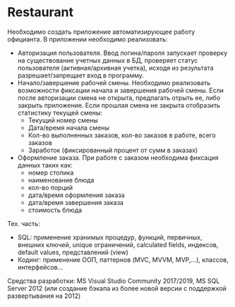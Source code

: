 # Restaurant

Необходимо создать приложение автоматизирующее работу официанта. В приложении необходимо реализовать:

- Авторизация пользователя. Ввод логина/пароля запускает проверку на существование учетных данных в БД, проверяет статус пользователя (активная/архивная учетка), исходя из результата разрешает/запрещает вход в программу.
- Начало/завершение рабочей смены. Необходимо реализовать возможности фиксации начала и завершения рабочей смены. Если после авторизации смена не открыта, предлагать отрыть ее, либо закрыть приложение. Если прошлая смена не закрыта отобразить статистику текущей смены:
  - Текущий номер смены
  - Дата/время начала смены
  - Кол-во выполненных заказов, кол-во заказов в работе, всего заказов
  - Заработок (фиксированный процент от сумм в заказах)
- Оформление заказа. При работе с заказом необходима фиксация данных таких как:
  - номер столика
  - наименование блюда
  - кол-во порций
  - дата/время оформления заказа
  - дата/время завершения заказа
  - стоимость блюда

Тех. часть:

- SQL: применение хранимых процедур, функций, первичных, внешних ключей, unique ограничений, calculated fields, индексов, default values, представлений (view)
- Кодинг: применение ООП, паттернов (MVC, MVVM, MVP,…), классов, интерфейсов…

Средства разработки: MS Visual Studio Community 2017/2019, MS SQL Server 2012 (или создание бэкапа из более новой версии с поддержкой развертывания на 2012)

